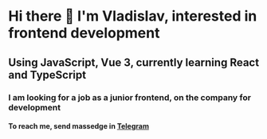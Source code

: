 <h1>Hi there 👋 I'm Vladislav, interested in frontend development</h1>
<h2>Using JavaScript, Vue 3, currently learning React and TypeScript</h2>
<h3>I am looking for a job as a junior frontend, on the company for development</h3>
<h4>To reach me, send massedge in <a href="https://t.me/vladislav_fatikhov">Telegram</a></h4>
